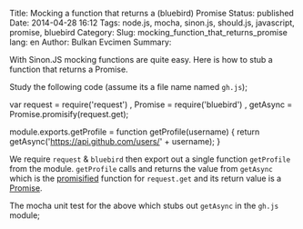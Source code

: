 Title: Mocking a function that returns a (bluebird) Promise 
Status: published
Date: 2014-04-28 16:12
Tags: node.js, mocha, sinon.js, should.js, javascript, promise, bluebird
Category:
Slug: mocking_function_that_returns_promise
lang: en
Author: Bulkan Evcimen
Summary:

With Sinon.JS mocking functions are quite easy. Here is how to stub a function 
that returns a Promise. 

Study the following code (assume its a file name named `gh.js`);

var request = require('request')
  , Promise = require('bluebird')
  , getAsync = Promise.promisify(request.get);

module.exports.getProfile = function getProfile(username) {
  return getAsync('https://api.github.com/users/' + username);
}

We require `request` & `bluebird` then export out a single function `getProfile` from the module.
`getProfile` calls and returns the value from `getAsync` which is the [promisified](https://github.com/petkaantonov/bluebird/blob/master/API.md#promisepromisifyobject-target---object)
function for `request.get` and its return value is a [Promise](https://github.com/petkaantonov/bluebird/blob/master/API.md#thenfunction-fulfilledhandler--function-rejectedhandler---function-progresshandler----promise).

The mocha unit test for the above which stubs out `getAsync` in the `gh.js` module;


